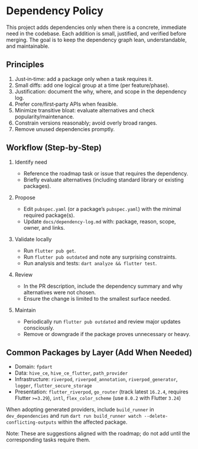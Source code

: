 # Dependency Policy

This project adds dependencies only when there is a concrete, immediate need in the codebase. Each addition is small, justified, and verified before merging. The goal is to keep the dependency graph lean, understandable, and maintainable.

## Principles

1. Just‑in‑time: add a package only when a task requires it.
2. Small diffs: add one logical group at a time (per feature/phase).
3. Justification: document the why, where, and scope in the dependency log.
4. Prefer core/first‑party APIs when feasible.
5. Minimize transitive bloat: evaluate alternatives and check popularity/maintenance.
6. Constrain versions reasonably; avoid overly broad ranges.
7. Remove unused dependencies promptly.

## Workflow (Step‑by‑Step)

1. Identify need
   - Reference the roadmap task or issue that requires the dependency.
   - Briefly evaluate alternatives (including standard library or existing packages).

2. Propose
   - Edit `pubspec.yaml` (or a package’s `pubspec.yaml`) with the minimal required package(s).
   - Update `docs/dependency-log.md` with: package, reason, scope, owner, and links.

3. Validate locally
   - Run `flutter pub get`.
   - Run `flutter pub outdated` and note any surprising constraints.
   - Run analysis and tests: `dart analyze && flutter test`.

4. Review
   - In the PR description, include the dependency summary and why alternatives were not chosen.
   - Ensure the change is limited to the smallest surface needed.

5. Maintain
   - Periodically run `flutter pub outdated` and review major updates consciously.
   - Remove or downgrade if the package proves unnecessary or heavy.

## Common Packages by Layer (Add When Needed)

- Domain: `fpdart`
- Data: `hive_ce`, `hive_ce_flutter`, `path_provider`
- Infrastructure: `riverpod`, `riverpod_annotation`, `riverpod_generator`, `logger`, `flutter_secure_storage`
- Presentation: `flutter_riverpod`, `go_router` (track latest `16.2.4`, requires Flutter `>=3.29`), `intl`, `flex_color_scheme` (use `8.0.2` with Flutter `3.24`)

When adopting generated providers, include `build_runner` in `dev_dependencies` and run `dart run build_runner watch --delete-conflicting-outputs` within the affected package.

Note: These are suggestions aligned with the roadmap; do not add until the corresponding tasks require them.

